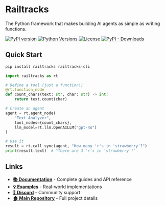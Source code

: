 # Railtracks

The Python framework that makes building AI agents as simple as writing functions.

[![PyPI version](https://img.shields.io/pypi/v/railtracks)](https://github.com/RailtownAI/railtracks/releases)
[![Python Versions](https://img.shields.io/pypi/pyversions/railtracks?logo=python&)](https://pypi.org/project/railtracks/)
[![License](https://img.shields.io/pypi/l/railtracks)](https://opensource.org/licenses/MIT)
[![PyPI - Downloads](https://img.shields.io/pepy/dt/railtracks)](https://pypistats.org/packages/railtracks)

## Quick Start

```bash
pip install railtracks railtracks-cli
```

```python
import railtracks as rt

# Define a tool (just a function!)
@rt.function_node
def count_chars(text: str, char: str) -> int:
    return text.count(char)

# Create an agent
agent = rt.agent_node(
    "Text Analyzer", 
    tool_nodes={count_chars},
    llm_model=rt.llm.OpenAILLM("gpt-4o")
)

# Use it
result = rt.call_sync(agent, "How many 'r's in 'strawberry'?")
print(result.text)  # "There are 3 'r's in 'strawberry'!"
```

## Links

- **[📚 Documentation](https://railtownai.github.io/railtracks/)** - Complete guides and API reference
- **[💡 Examples](https://github.com/RailtownAI/railtracks/tree/main/examples)** - Real-world implementations  
- **[💬 Discord](https://discord.gg/h5ZcahDc)** - Community support
- **[🏠 Main Repository](https://github.com/RailtownAI/railtracks)** - Full project details